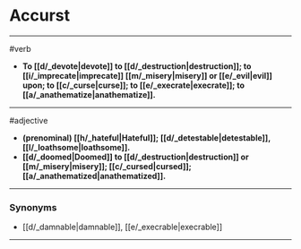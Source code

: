 # Accurst
---
#verb
- **To [[d/_devote|devote]] to [[d/_destruction|destruction]]; to [[i/_imprecate|imprecate]] [[m/_misery|misery]] or [[e/_evil|evil]] upon; to [[c/_curse|curse]]; to [[e/_execrate|execrate]]; to [[a/_anathematize|anathematize]].**
---
#adjective
- **(prenominal) [[h/_hateful|Hateful]]; [[d/_detestable|detestable]], [[l/_loathsome|loathsome]].**
- **[[d/_doomed|Doomed]] to [[d/_destruction|destruction]] or [[m/_misery|misery]]; [[c/_cursed|cursed]]; [[a/_anathematized|anathematized]].**
---
### Synonyms
- [[d/_damnable|damnable]], [[e/_execrable|execrable]]
---
